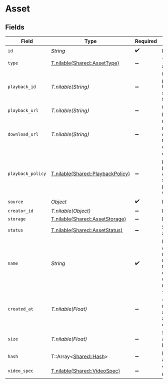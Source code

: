 # Asset


## Fields

| Field                                                                                   | Type                                                                                    | Required                                                                                | Description                                                                             | Example                                                                                 |
| --------------------------------------------------------------------------------------- | --------------------------------------------------------------------------------------- | --------------------------------------------------------------------------------------- | --------------------------------------------------------------------------------------- | --------------------------------------------------------------------------------------- |
| `id`                                                                                    | *String*                                                                                | :heavy_check_mark:                                                                      | N/A                                                                                     | 09F8B46C-61A0-4254-9875-F71F4C605BC7                                                    |
| `type`                                                                                  | [T.nilable(Shared::AssetType)](../../models/shared/assettype.md)                        | :heavy_minus_sign:                                                                      | Type of the asset.                                                                      | video                                                                                   |
| `playback_id`                                                                           | *T.nilable(String)*                                                                     | :heavy_minus_sign:                                                                      | Used to form playback URL and storage folder                                            | eaw4nk06ts2d0mzb                                                                        |
| `playback_url`                                                                          | *T.nilable(String)*                                                                     | :heavy_minus_sign:                                                                      | URL for HLS playback                                                                    | https://livepeercdn.com/asset/ea03f37e-f861-4cdd-b495-0e60b6d753ad/index.m3u8           |
| `download_url`                                                                          | *T.nilable(String)*                                                                     | :heavy_minus_sign:                                                                      | URL to manually download the asset if desired                                           | https://livepeercdn.com/asset/eaw4nk06ts2d0mzb/video                                    |
| `playback_policy`                                                                       | [T.nilable(Shared::PlaybackPolicy)](../../models/shared/playbackpolicy.md)              | :heavy_minus_sign:                                                                      | Whether the playback policy for a asset or stream is public or signed                   |                                                                                         |
| `source`                                                                                | *Object*                                                                                | :heavy_check_mark:                                                                      | N/A                                                                                     | [object Object]                                                                         |
| `creator_id`                                                                            | *T.nilable(Object)*                                                                     | :heavy_minus_sign:                                                                      | N/A                                                                                     |                                                                                         |
| `storage`                                                                               | [T.nilable(Shared::AssetStorage)](../../models/shared/assetstorage.md)                  | :heavy_minus_sign:                                                                      | N/A                                                                                     |                                                                                         |
| `status`                                                                                | [T.nilable(Shared::AssetStatus)](../../models/shared/assetstatus.md)                    | :heavy_minus_sign:                                                                      | Status of the asset                                                                     |                                                                                         |
| `name`                                                                                  | *String*                                                                                | :heavy_check_mark:                                                                      | Name of the asset. This is not necessarily the filename, can be a<br/>custom name or title<br/> | filename.mp4                                                                            |
| `created_at`                                                                            | *T.nilable(Float)*                                                                      | :heavy_minus_sign:                                                                      | Timestamp (in milliseconds) at which asset was created                                  | 1587667174725                                                                           |
| `size`                                                                                  | *T.nilable(Float)*                                                                      | :heavy_minus_sign:                                                                      | Size of the asset in bytes                                                              | 84934509                                                                                |
| `hash`                                                                                  | T::Array<[Shared::Hash](../../models/shared/hash.md)>                                   | :heavy_minus_sign:                                                                      | Hash of the asset                                                                       | [object Object]                                                                         |
| `video_spec`                                                                            | [T.nilable(Shared::VideoSpec)](../../models/shared/videospec.md)                        | :heavy_minus_sign:                                                                      | Video metadata                                                                          |                                                                                         |